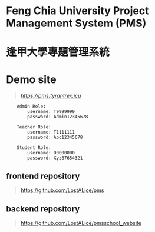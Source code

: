 # Feng Chia University Project Management System (PMS)
# 逢甲大學專題管理系統

# Demo site
> *https://pms.tyrantrex.icu*

```
    Admin Role:
        username: T9999999
        password: Admin12345678

    Teacher Role:
        username: T1111111
        password: Abc12345678

    Student Role:
        username: D0000000
        password: Xyz87654321
```

## frontend repository
> https://github.com/LostALice/pms

## backend repository
> https://github.com/LostALice/pmsschool_website